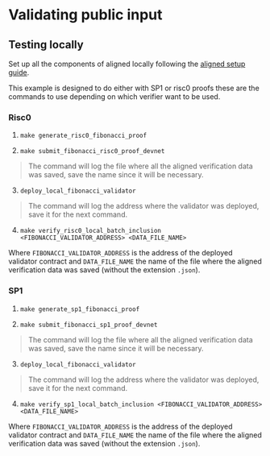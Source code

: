 # Validating public input

## Testing locally

Set up all the components of aligned locally following the [aligned setup guide](../../docs/3_guides/6_setup_aligned.md).

This example is designed to do either with SP1 or risc0 proofs these are the commands to use depending on which verifier want to be used.

### Risc0

1. `make generate_risc0_fibonacci_proof`

2. `make submit_fibonacci_risc0_proof_devnet`

> The command will log the file where all the aligned verification data was saved, save the name since it will be necessary.
3. `deploy_local_fibonacci_validator`

> The command will log the address where the validator was deployed, save it for the next command.
4. `make verify_risc0_local_batch_inclusion <FIBONACCI_VALIDATOR_ADDRESS> <DATA_FILE_NAME>`

Where `FIBONACCI_VALIDATOR_ADDRESS` is the address of the deployed validator contract and `DATA_FILE_NAME` the name of the file where the aligned verification data was saved (without the extension `.json`).

### SP1

1. `make generate_sp1_fibonacci_proof`

2. `make submit_fibonacci_sp1_proof_devnet`

> The command will log the file where all the aligned verification data was saved, save the name since it will be necessary.
3. `deploy_local_fibonacci_validator`

> The command will log the address where the validator was deployed, save it for the next command.
4. `make verify_sp1_local_batch_inclusion <FIBONACCI_VALIDATOR_ADDRESS> <DATA_FILE_NAME>`

Where `FIBONACCI_VALIDATOR_ADDRESS` is the address of the deployed validator contract and `DATA_FILE_NAME` the name of the file where the aligned verification data was saved (without the extension `.json`).
